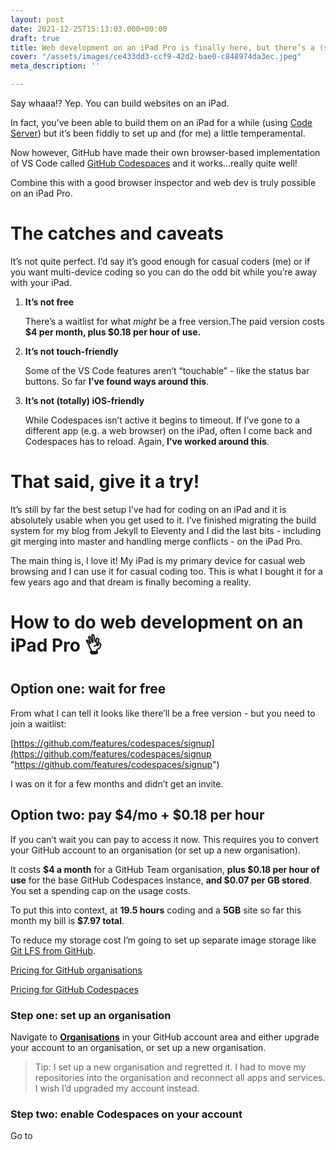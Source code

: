 ```yaml
---
layout: post
date: 2021-12-25T15:13:03.000+00:00
draft: true
title: Web development on an iPad Pro is finally here, but there’s a (small) cost
cover: "/assets/images/ce433dd3-ccf9-42d2-bae0-c848974da3ec.jpeg"
meta_description: ''

---
```

Say whaaa!? Yep. You can build websites on an iPad.

In fact, you’ve been able to build them on an iPad for a while (using [Code Server](https://github.com/coder/code-server "Code Server - VS Code-based browser-accessible IDE")) but it’s been fiddly to set up and (for me) a little temperamental.

Now however, GitHub have made their own browser-based implementation of VS Code called [GitHub Codespaces](https://github.com/features/codespaces "GitHub Codespaces: browser-based implementation of VS Code") and it works…really quite well!

Combine this with a good browser inspector and web dev is truly possible on an iPad Pro.

# The catches and caveats

It’s not quite perfect. I’d say it’s good enough for casual coders (me) or if you want multi-device coding so you can do the odd bit while you’re away with your iPad.

1. **It’s not free**

   There’s a waitlist for what _might_ be a free version.The paid version costs **$4 per month, plus $0.18 per hour of use.**
2. **It’s not touch-friendly**

   Some of the VS Code features aren’t “touchable” - like the status bar buttons. So far **I’ve found ways around this**.
3. **It’s not (totally) iOS-friendly**

   While Codespaces isn’t active it begins to timeout. If I’ve gone to a different app (e.g. a web browser) on the iPad, often I come back and Codespaces has to reload. Again, **I’ve worked around this**.

# That said, give it a try!

It’s still by far the best setup I’ve had for coding on an iPad and it is absolutely usable when you get used to it. I’ve finished migrating the build system for my blog from Jekyll to Eleventy and I did the last bits - including git merging into master and handling merge conflicts - on the iPad Pro.

The main thing is, I love it! My iPad is my primary device for casual web browsing and I can use it for casual coding too. This is what I bought it for a few years ago and that dream is finally becoming a reality.

# How to do web development on an iPad Pro 👌

## Option one: wait for free

From what I can tell it looks like there’ll be a free version - but you need to join a waitlist:

[https://github.com/features/codespaces/signup](https://github.com/features/codespaces/signup "https://github.com/features/codespaces/signup")

I was on it for a few months and didn’t get an invite.

## Option two: pay $4/mo + $0.18 per hour

If you can’t wait you can pay to access it now. This requires you to convert your GitHub account to an organisation (or set up a new organisation).

It costs **$4 a month** for a GitHub Team organisation, **plus $0.18 per hour of use** for the base GitHub Codespaces instance, **and $0.07 per GB stored**. You set a spending cap on the usage costs.

To put this into context, at **19.5 hours** coding and a **5GB** site so far this month my bill is **$7.97 total**.

To reduce my storage cost I’m going to set up separate image storage like [Git LFS from GitHub](https://git-lfs.github.com/ "Git Large File Storage from GitHub").

[Pricing for GitHub organisations](https://github.com/pricing "GitHub pricing")

[Pricing for GitHub Codespaces](https://docs.github.com/en/billing/managing-billing-for-github-codespaces/about-billing-for-codespaces#codespaces-pricing "Pricing for GitHub Codespaces")

### Step one: set up an organisation

Navigate to [**Organisations**](https://github.com/settings/organizations "GitHub organisations") in your GitHub account area and either upgrade your account to an organisation, or set up a new organisation.

> Tip: I set up a new organisation and regretted it. I had to move my repositories into the organisation and reconnect all apps and services. I wish I’d upgraded my account instead.

### Step two: enable Codespaces on your account

Go to